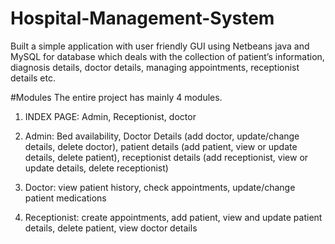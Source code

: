 # Hospital-Management-System
Built a simple application with user friendly GUI using Netbeans java and MySQL for database which deals with the collection of patient’s information, diagnosis details, doctor details, managing appointments, receptionist details etc. 

#Modules
The entire project has mainly 4 modules. 
1.	INDEX PAGE: Admin, Receptionist, doctor

2.	Admin: Bed availability,  Doctor Details (add doctor, update/change details, delete doctor), patient details (add patient,  view or update details, delete patient), receptionist details (add receptionist, view or update details, delete receptionist)

3.	Doctor: view patient history, check appointments, update/change patient medications

4.	Receptionist: create appointments, add patient, view and update patient details, delete patient, view doctor details

